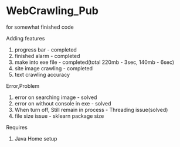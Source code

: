 # WebCrawling_Pub
for somewhat finished code

Adding features
 1. progress bar - completed
 2. finished alarm - completed
 3. make into exe file - completed(total 220mb - 3sec, 140mb - 6sec)
 4. site image crawling - completed
 5. text crawling accuracy

Error,Problem
 1. error on searching image - solved
 2. error on without console in exe - solved
 3. When turn off, Still remain in process - Threading issue(solved)
 4. file size issue - sklearn package size

Requires
1. Java Home setup
